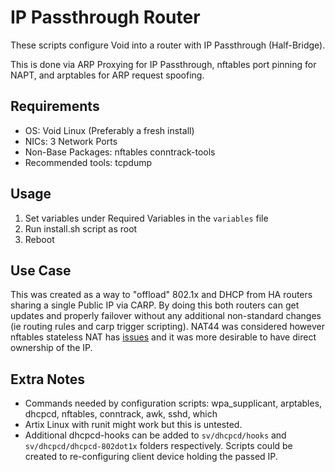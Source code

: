 # IP Passthrough Router

These scripts configure Void into a router with IP Passthrough (Half-Bridge).

This is done via ARP Proxying for IP Passthrough, nftables port pinning for NAPT, and arptables for ARP request spoofing.

## Requirements
- OS: Void Linux (Preferably a fresh install)
- NICs: 3 Network Ports
- Non-Base Packages: nftables conntrack-tools
- Recommended tools: tcpdump

## Usage
1) Set variables under Required Variables in the `variables` file
2) Run install.sh script as root
3) Reboot

## Use Case

This was created as a way to "offload" 802.1x and DHCP from HA routers sharing a single Public IP via CARP. By doing this both routers can get updates and properly failover without any additional non-standard changes (ie routing rules and carp trigger scripting). NAT44 was considered however nftables stateless NAT has [issues](https://bugzilla.netfilter.org/show_bug.cgi?id=1771) and it was more desirable to have direct ownership of the IP.

## Extra Notes
- Commands needed by configuration scripts: wpa_supplicant, arptables, dhcpcd, nftables, conntrack, awk, sshd, which
- Artix Linux with runit might work but this is untested.
- Additional dhcpcd-hooks can be added to `sv/dhcpcd/hooks` and `sv/dhcpcd/dhcpcd-802dot1x` folders respectively. Scripts could be created to re-configuring client device holding the passed IP.
